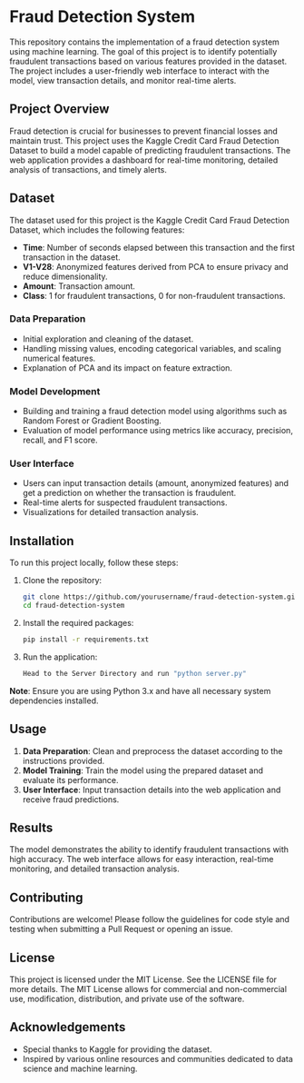 # Fraud Detection System

This repository contains the implementation of a fraud detection system using machine learning. The goal of this project is to identify potentially fraudulent transactions based on various features provided in the dataset. The project includes a user-friendly web interface to interact with the model, view transaction details, and monitor real-time alerts.

## Project Overview

Fraud detection is crucial for businesses to prevent financial losses and maintain trust. This project uses the Kaggle Credit Card Fraud Detection Dataset to build a model capable of predicting fraudulent transactions. The web application provides a dashboard for real-time monitoring, detailed analysis of transactions, and timely alerts.

## Dataset

The dataset used for this project is the Kaggle Credit Card Fraud Detection Dataset, which includes the following features:
- **Time**: Number of seconds elapsed between this transaction and the first transaction in the dataset.
- **V1-V28**: Anonymized features derived from PCA to ensure privacy and reduce dimensionality.
- **Amount**: Transaction amount.
- **Class**: 1 for fraudulent transactions, 0 for non-fraudulent transactions.

### Data Preparation

- Initial exploration and cleaning of the dataset.
- Handling missing values, encoding categorical variables, and scaling numerical features.
- Explanation of PCA and its impact on feature extraction.

### Model Development

- Building and training a fraud detection model using algorithms such as Random Forest or Gradient Boosting.
- Evaluation of model performance using metrics like accuracy, precision, recall, and F1 score.

### User Interface

- Users can input transaction details (amount, anonymized features) and get a prediction on whether the transaction is fraudulent.
- Real-time alerts for suspected fraudulent transactions.
- Visualizations for detailed transaction analysis.

## Installation

To run this project locally, follow these steps:

1. Clone the repository:
    ```bash
    git clone https://github.com/yourusername/fraud-detection-system.git
    cd fraud-detection-system
    ```

2. Install the required packages:
    ```bash
    pip install -r requirements.txt
    ```

3. Run the application:
    ```bash
    Head to the Server Directory and run "python server.py"
    
    ```

**Note**: Ensure you are using Python 3.x and have all necessary system dependencies installed.

## Usage

1. **Data Preparation**: Clean and preprocess the dataset according to the instructions provided.
2. **Model Training**: Train the model using the prepared dataset and evaluate its performance.
3. **User Interface**: Input transaction details into the web application and receive fraud predictions.

## Results

The model demonstrates the ability to identify fraudulent transactions with high accuracy. The web interface allows for easy interaction, real-time monitoring, and detailed transaction analysis.

## Contributing

Contributions are welcome! Please follow the guidelines for code style and testing when submitting a Pull Request or opening an issue.

## License

This project is licensed under the MIT License. See the LICENSE file for more details. The MIT License allows for commercial and non-commercial use, modification, distribution, and private use of the software.

## Acknowledgements

- Special thanks to Kaggle for providing the dataset.
- Inspired by various online resources and communities dedicated to data science and machine learning.
